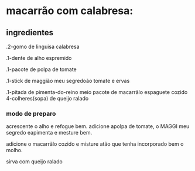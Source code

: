 
# macarrão com calabresa:

## ingredientes


.2-gomo de linguisa calabresa

.1-dente de alho espremido

.1-pacote de polpa de tomate

.1-stick de maggião meu segredoão tomate e ervas

.1-pitada de pimenta-do-reino
meio pacote de macarrãlo espaguete cozido
4-colheres(sopa) de queijo ralado

### modo de preparo

acrescente o alho e refogue bem.
adicione apolpa de tomate, o MAGGI meu segredo eapimenta e mesture bem.

adicione o macarrãlo cozido e misture atão que tenha incorporado bem o molho.

sirva com queijo ralado

